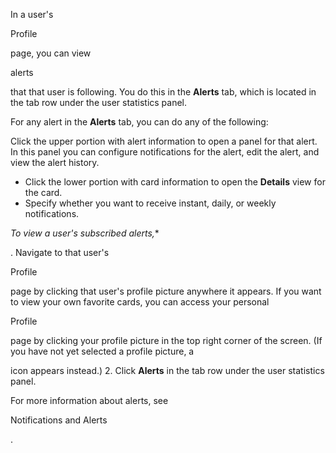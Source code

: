 

In a user's

Profile

page, you can view

alerts

that that user is following. You do this in the
 **Alerts**
 tab, which is located in the tab row under the user statistics panel.

For any alert in the
 **Alerts**
 tab, you can do any of the following:

 Click the upper portion with alert information to open a panel for that alert. In this panel you can configure notifications for the alert, edit the alert, and view the alert history.
* Click the lower portion with card information to open the
 **Details**
 view for the card.
* Specify whether you want to receive instant, daily, or weekly notifications.

*To view a user's subscribed alerts,**

. Navigate to that user's

Profile

page by clicking that user's profile picture anywhere it appears. If you want to view your own favorite cards, you can access your personal

Profile

page by clicking your profile picture in the top right corner of the screen. (If you have not yet selected a profile picture, a

icon appears instead.)
2. Click
 **Alerts**
 in the tab row under the user statistics panel.

For more information about alerts, see

Notifications and Alerts

.

